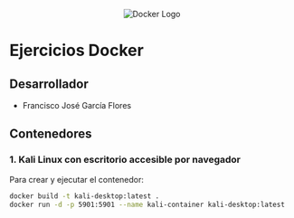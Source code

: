 <p align="center">
  <img src="https://1000logos.net/wp-content/uploads/2021/11/Docker-Logo-2013.png" alt="Docker Logo">
</p>

# Ejercicios Docker

## Desarrollador
- Francisco José García Flores

## Contenedores

### 1. Kali Linux con escritorio accesible por navegador

Para crear y ejecutar el contenedor:

```bash
docker build -t kali-desktop:latest .
docker run -d -p 5901:5901 --name kali-container kali-desktop:latest
```

